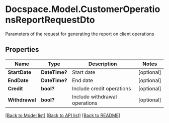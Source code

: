 # Docspace.Model.CustomerOperationsReportRequestDto
Parameters of the request for generating the report on client operations

## Properties

Name | Type | Description | Notes
------------ | ------------- | ------------- | -------------
**StartDate** | **DateTime?** | Start date | [optional] 
**EndDate** | **DateTime?** | End date | [optional] 
**Credit** | **bool?** | Include credit operations | [optional] 
**Withdrawal** | **bool?** | Include withdrawal operations | [optional] 

[[Back to Model list]](../README.md#documentation-for-models) [[Back to API list]](../README.md#documentation-for-api-endpoints) [[Back to README]](../README.md)


